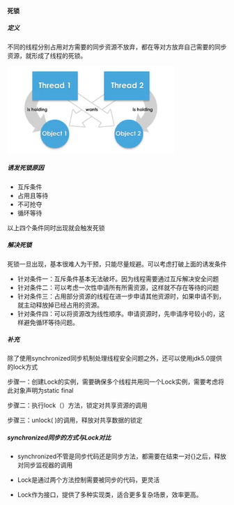 #### 死锁

##### 定义

不同的线程分别占用对方需要的同步资源不放弃，都在等对方放弃自己需要的同步资源，就形成了线程的死锁。

 ![image-20230626091629285](/pictures/死锁.png)

##### 诱发死锁原因

- 互斥条件
- 占用且等待
- 不可抢夺
- 循环等待

以上四个条件同时出现就会触发死锁

##### 解决死锁

死锁一旦出现，基本很难人为干预，只能尽量规避。可以考虑打破上面的诱发条件

- 针对条件一：互斥条件基本无法破坏。因为线程需要通过互斥解决安全问题
- 针对条件二：可以考虑一次性申请所有所需资源，这样就不存在等待的问题
- 针对条件三：占用部分资源的线程在进一步申请其他资源时，如果申请不到，就主动释放掉已经占用的资源。
- 针对条件四：可以将资源改为线性顺序。申请资源时，先申请序号较小的，这样避免循环等待问题。

##### 补充

除了使用synchronized同步机制处理线程安全问题之外，还可以使用jdk5.0提供的lock方式

步骤一：创建Lock的实例，需要确保多个线程共用同一个Lock实例，需要考虑将此对象声明为static final

步骤二：执行lock（）方法，锁定对共享资源的调用

步骤三：unlock( )的调用，释放对共享数据的锁定

##### synchronized同步的方式与Lock对比

- synchronized不管是同步代码还是同步方法，都需要在结束一对{}之后，释放对同步监视器的调用

- Lock是通过两个方法控制需要被同步的代码，更灵活

- Lock作为接口，提供了多种实现类，适合更多复杂场景，效率更高。
